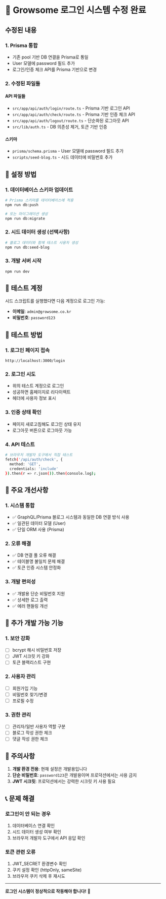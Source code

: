 # 🔐 Growsome 로그인 시스템 수정 완료

## 수정된 내용

### 1. Prisma 통합
- 기존 pool 기반 DB 연결을 Prisma로 통일
- User 모델에 password 필드 추가
- 로그인/인증 체크 API를 Prisma 기반으로 변경

### 2. 수정된 파일들

#### API 파일들
- `src/app/api/auth/login/route.ts` - Prisma 기반 로그인 API
- `src/app/api/auth/check/route.ts` - Prisma 기반 인증 체크 API  
- `src/app/api/auth/logout/route.ts` - 단순화된 로그아웃 API
- `src/lib/auth.ts` - DB 의존성 제거, 토큰 기반 인증

#### 스키마
- `prisma/schema.prisma` - User 모델에 password 필드 추가
- `scripts/seed-blog.ts` - 시드 데이터에 비밀번호 추가

## 🚀 설정 방법

### 1. 데이터베이스 스키마 업데이트

```bash
# Prisma 스키마를 데이터베이스에 적용
npm run db:push

# 또는 마이그레이션 생성
npm run db:migrate
```

### 2. 시드 데이터 생성 (선택사항)

```bash
# 블로그 데이터와 함께 테스트 사용자 생성
npm run db:seed-blog
```

### 3. 개발 서버 시작

```bash
npm run dev
```

## 🔑 테스트 계정

시드 스크립트를 실행했다면 다음 계정으로 로그인 가능:

- **이메일**: `admin@growsome.co.kr`
- **비밀번호**: `password123`

## 🧪 테스트 방법

### 1. 로그인 페이지 접속
```
http://localhost:3000/login
```

### 2. 로그인 시도
- 위의 테스트 계정으로 로그인
- 성공하면 홈페이지로 리다이렉트
- 헤더에 사용자 정보 표시

### 3. 인증 상태 확인
- 페이지 새로고침해도 로그인 상태 유지
- 로그아웃 버튼으로 로그아웃 가능

### 4. API 테스트
```bash
# 브라우저 개발자 도구에서 직접 테스트
fetch('/api/auth/check', {
  method: 'GET',
  credentials: 'include'
}).then(r => r.json()).then(console.log);
```

## 🎯 주요 개선사항

### 1. 시스템 통합
- ✅ GraphQL/Prisma 블로그 시스템과 동일한 DB 연결 방식 사용
- ✅ 일관된 데이터 모델 (User)
- ✅ 단일 ORM 사용 (Prisma)

### 2. 오류 해결
- ✅ DB 연결 풀 오류 해결
- ✅ 테이블명 불일치 문제 해결
- ✅ 토큰 인증 시스템 안정화

### 3. 개발 편의성
- ✅ 개발용 단순 비밀번호 지원
- ✅ 상세한 로그 출력
- ✅ 에러 핸들링 개선

## 🔧 추가 개발 가능 기능

### 1. 보안 강화
- [ ] bcrypt 해시 비밀번호 저장
- [ ] JWT 시크릿 키 강화
- [ ] 토큰 블랙리스트 구현

### 2. 사용자 관리
- [ ] 회원가입 기능
- [ ] 비밀번호 찾기/변경
- [ ] 프로필 수정

### 3. 권한 관리
- [ ] 관리자/일반 사용자 역할 구분
- [ ] 블로그 작성 권한 체크
- [ ] 댓글 작성 권한 체크

## 🚨 주의사항

1. **개발 환경 전용**: 현재 설정은 개발용입니다
2. **단순 비밀번호**: `password123`은 개발용이며 프로덕션에서는 사용 금지
3. **JWT 시크릿**: 프로덕션에서는 강력한 시크릿 키 사용 필요

## 📞 문제 해결

### 로그인이 안 되는 경우
1. 데이터베이스 연결 확인
2. 시드 데이터 생성 여부 확인
3. 브라우저 개발자 도구에서 API 응답 확인

### 토큰 관련 오류
1. JWT_SECRET 환경변수 확인
2. 쿠키 설정 확인 (httpOnly, sameSite)
3. 브라우저 쿠키 삭제 후 재시도

---

**로그인 시스템이 정상적으로 작동해야 합니다!** 🎉
